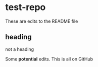 # test-repo

These are edits to the README file

## heading
not a heading

Some **potential** edits. This is all on GitHub
